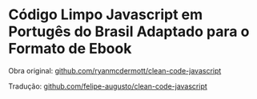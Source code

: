 # Código Limpo Javascript em Portugês do Brasil Adaptado para o Formato de Ebook
 
Obra original:
[github.com/ryanmcdermott/clean-code-javascript](https://github.com/ryanmcdermott/clean-code-javascript)

Tradução:
[github.com/felipe-augusto/clean-code-javascript](https://github.com/felipe-augusto/clean-code-javascript)
